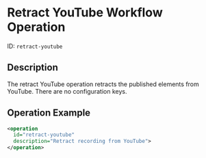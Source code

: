 Retract YouTube Workflow Operation
==================================

ID: `retract-youtube`

Description
-----------

The retract YouTube operation retracts the published elements from YouTube.
There are no configuration keys.

Operation Example
-----------------

```xml
<operation
  id="retract-youtube"
  description="Retract recording from YouTube">
</operation>
```
